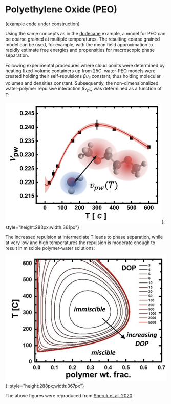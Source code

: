 # Polyethylene Oxide (PEO)
(example code under construction)

Using the same concepts as in the [dodecane](../dodecane/index.md) example, a model for PEO can be coarse grained at multiple temperatures. The resulting coarse grained model can be used, for example, with the mean field approximation to rapidly estimate free energies and propensities for macroscopic phase separation.

Following experimental procedures where cloud points were determined by heating fixed-volume containers up from 25C, water-PEO models were created holding their self-repulsions $\beta u_{ii}$ constant, thus holding molecular volumes and densities constant. Subsequently, the non-dimensionalized water-polymer repulsive interaction $\beta v_{pw}$ was determined as a function of T:

![vpw](vpw_vs_T.png){: style="height:283px;width:361px"}

The increased repulsion at intermediate T leads to phase separation, while at very low and high temperatures the repulsion is moderate enough to result in miscible polymer-water solutions:

![phase diagram](phase-loop.png){: style="height:288px;width:367px"}


The above figures were reproduced from [Sherck et al. 2020](https://pubs.acs.org/doi/10.1021/acsmacrolett.1c00013). 